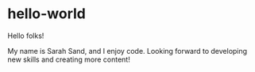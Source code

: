 # hello-world

Hello folks!

My name is Sarah Sand, and I enjoy code. 
Looking forward to developing new skills and creating more content!